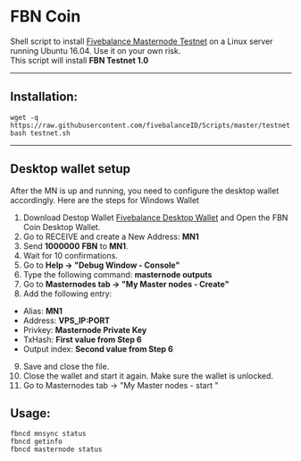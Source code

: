 # FBN Coin
Shell script to install [Fivebalance Masternode Testnet](https://fivebalance.com) on a Linux server running Ubuntu 16.04. Use it on your own risk.  
This script will install **FBN Testnet 1.0**

***
## Installation:
```
wget -q https://raw.githubusercontent.com/fivebalanceID/Scripts/master/testnet.sh
bash testnet.sh
```
***

## Desktop wallet setup

After the MN is up and running, you need to configure the desktop wallet accordingly. Here are the steps for Windows Wallet
1. Download Destop Wallet [Fivebalance Desktop Wallet](https://github.com/fivebalanceID/Wallet-FBN/raw/master/fivebalance-qt.zip) and Open the FBN Coin Desktop Wallet. 
2. Go to RECEIVE and create a New Address: **MN1**
3. Send **1000000** **FBN** to **MN1**.
4. Wait for 10 confirmations.
5. Go to **Help -> "Debug Window - Console"**
6. Type the following command: **masternode outputs**
7. Go to  **Masternodes tab -> "My Master nodes - Create"**
8. Add the following entry:

* Alias: **MN1**
* Address: **VPS_IP:PORT**
* Privkey: **Masternode Private Key**
* TxHash: **First value from Step 6**
* Output index:  **Second value from Step 6**
9. Save and close the file.
10. Close the wallet and start it again. Make sure the wallet is unlocked.
11.  Go to Masternodes tab -> "My Master nodes - start "

## Usage:
```
fbncd mnsync status
fbncd getinfo
fbncd masternode status
```





